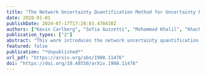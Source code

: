 ```yaml
---
title: "The Network Uncertainty Quantification Method for Uncertainty Propagation in Large-Scale Networks"
date: 2020-01-01
publishDate: 2024-07-17T17:20:03.470438Z
authors: ["Kevin Carlberg", "Sofia Guzzetti", "Mohammad Khalil", "Khachik Sargsyan"]
publication_types: ["2"]
abstract: "This work introduces the network uncertainty quantification (NetUQ) method for performing uncertainty propagation in systems composed of interconnected components. The method assumes the existence of a collection of components, each of which is characterized by exogenous-input random variables, endogenous-input random variables, output random variables, and a local uncertainty-propagation operator that computes output random variables from input random variables. The method assembles the full-system network by connecting components, which is achieved simply by associating endogenous-input random variables for each component with output random variables from other components; no other inter-component compatibility conditions are required. The network uncertainty-propagation problem is: Compute output random variables for all components given all exogenous-input random variables. To solve this problem, the method applies classical relaxation methods (i.e., Jacobi and Gauss--Seidel iteration with Anderson acceleration), which require only black-box evaluations of component uncertainty-propagation operators. Compared with other available methods, this approach is applicable to any network topology, promotes component independence by enabling components to employ tailored uncertainty-propagation operators, supports general functional representations of random variables, and requires no offline preprocessing stage. Also, because the method propagates functional representations of random variables throughout the network (and not, e.g., probability density functions), the joint distribution of any set of random variables throughout the network can be estimated a posteriori in a straightforward manner. We perform supporting convergence and error analysis and execute numerical experiments that demonstrate the weak- and strong-scaling performance of the method."
featured: false
publication: "*Unpublished*"
url_pdf: "https://arxiv.org/abs/1908.11476"
doi: "https://doi.org/10.48550/arXiv.1908.11476"
---
```


